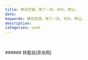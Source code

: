 ```yaml
---
title: 移动空调。用了一天。半价。转让。
date: 
keywords: 移动空调。用了一天。半价。转让。
description: 
categories: used
---
```

<td class="t_f" id="postmessage_3190006">

<br/>
<img alt="" border="0" class="zoom" data-cf-modified-5c586e3c9d1282db79c22195-="" file="http://www.flw.ph/data/appbyme/upload/image/201903/09/HDCyjvG3EOie.jpg" id="aimg_khhB0" lazyloadthumb="1" onclick="" onmouseover="" src="http://www.flw.ph/data/appbyme/upload/image/201903/09/HDCyjvG3EOie.jpg"/><br/>
<br/>
</td>
###### 转载自[菲龙网]